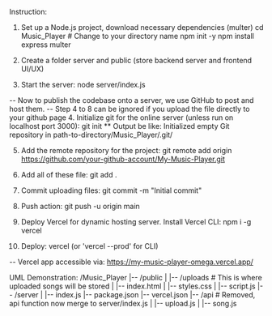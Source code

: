 Instruction:

1. Set up a Node.js project, download necessary dependencies (multer)
cd Music_Player # Change to your directory name
npm init -y
npm install express multer

2. Create a folder server and public (store backend server and frontend UI/UX)

3. Start the server: node server/index.js

-- Now to publish the codebase onto a server, we use GitHub to post and host them.
-- Step 4 to 8 can be ignored if you upload the file directly to your github page
4. Initialize git for the online server (unless run on localhost port 3000): git init
** Output be like: Initialized empty Git repository in path-to-directory/Music_Player/.git/

5. Add the remote repository for the project: git remote add origin https://github.com/your-github-account/My-Music-Player.git

6. Add all of these file: git add .

7. Commit uploading files: git commit -m "Initial commit"

8.  Push action: git push -u origin main  

9. Deploy Vercel for dynamic hosting server. Install Vercel CLI: npm i -g vercel

10. Deploy: vercel (or 'vercel --prod' for CLI)


-- Vercel app accessible via: https://my-music-player-omega.vercel.app/

UML Demonstration:
/Music_Player
|-- /public
|   |-- /uploads   # This is where uploaded songs will be stored
|   |-- index.html
|   |-- styles.css
|   |-- script.js
|-- /server
|   |-- index.js
|-- package.json
|-- vercel.json
|-- /api           # Removed, api function now merge to server/index.js
|   |-- upload.js
|   |-- song.js
